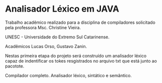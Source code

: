 # Analisador Léxico em JAVA

Trabalho acadêmico realizado para a disciplina de compiladores solicitado pela professora Msc. Christine Vieira.

UNESC - Universidade do Extremo Sul Catarinense.


Acadêmicos Lucas Orso, Gustavo Zanin.


Nestas primeira etapa do projeto será construído um analisador léxico capaz de indentificar os tokes resgistrados
no arquivo txt que está junto ao pacotote.

Compilador completo.
Analisador léxico, sintático e semântico.
